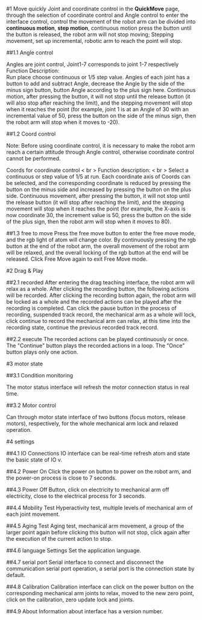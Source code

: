 #1 Move quickly
Joint and coordinate control in the **QuickMove** page, through the selection of coordinate control and Angle control to enter the interface control, control the movement of the robot arm can be divided into **continuous motion**, **step motion**, continuous motion press the button until the button is released, the robot arm will not stop moving; Stepping movement, set up incremental, robotic arm to reach the point will stop. <br>

##1.1 Angle control

Angles are joint control, Joint1-7 corresponds to joint 1-7 respectively <br>
Function Description: <br>
Run place choose continuous or 1/5 step value. Angles of each joint has a button to add and subtract Angle, decrease the Angle by the side of the minus sign button, button Angle according to the plus sign here. Continuous motion, after pressing the button, it will not stop until the release button (it will also stop after reaching the limit), and the stepping movement will stop when it reaches the point (for example, joint 1 is at an Angle of 30 with an incremental value of 50, press the button on the side of the minus sign, then the robot arm will stop when it moves to -20). <br>

##1.2 Coord control

Note: Before using coordinate control, it is necessary to make the robot arm reach a certain attitude through Angle control, otherwise coordinate control cannot be performed. <br>

Coords for coordinate control < br >
Function description: < br >
Select a continuous or step value of 1/5 at run. Each coordinate axis of Coords can be selected, and the corresponding coordinate is reduced by pressing the button on the minus side and increased by pressing the button on the plus side. Continuous movement, after pressing the button, it will not stop until the release button (it will stop after reaching the limit), and the stepping movement will stop when it reaches the point (for example, the X-axis is now coordinate 30, the increment value is 50, press the button on the side of the plus sign, then the robot arm will stop when it moves to 80). <br>

##1.3 free to move
Press the free move button to enter the free move mode, and the rgb light of atom will change color. By continuously pressing the rgb button at the end of the robot arm, the overall movement of the robot arm will be relaxed, and the overall locking of the rgb button at the end will be released. Click Free Move again to exit Free Move mode.

#2 Drag & Play

##2.1 recorded 
After entering the drag teaching interface, the robot arm will relax as a whole. After clicking the recording button, the following actions will be recorded. After clicking the recording button again, the robot arm will be locked as a whole and the recorded actions can be played after the recording is completed. Can click the pause button in the process of recording, suspended track record, the mechanical arm as a whole will lock, click continue to record the mechanical arm can relax, at this time into the recording state, continue the previous recorded track record.

##2.2 execute
The recorded actions can be played continuously or once. The "Continue" button plays the recorded actions in a loop. The "Once" button plays only one action.

#3 motor state

##3.1 Condition monitoring

The motor status interface will refresh the motor connection status in real time.

##3.2 Motor control

Can through motor state interface of two buttons (focus motors, release motors), respectively, for the whole mechanical arm lock and relaxed operation.

#4 settings

##4.1 IO Connections
IO interface can be real-time refresh atom and state the basic state of IO v.

##4.2 Power On
Click the power on button to power on the robot arm, and the power-on process is close to 7 seconds.

##4.3 Power Off
Button, click on electricity to mechanical arm off electricity, close to the electrical process for 3 seconds.

##4.4 Mobility Test
Hyperactivity test, multiple levels of mechanical arm of each joint movement.

##4.5 Aging Test
Aging test, mechanical arm movement, a group of the larger point again before clicking this button will not stop, click again after the execution of the current action to stop.

##4.6 language Settings
Set the application language.

##4.7 serial port
Serial interface to connect and disconnect the communication serial port operation, a serial port is the connection state by default.

##4.8 Calibration
Calibration interface can click on the power button on the corresponding mechanical arm joints to relax, moved to the new zero point, click on the calibration, zero update lock and joints.

##4.9 About
Information about interface has a version number.